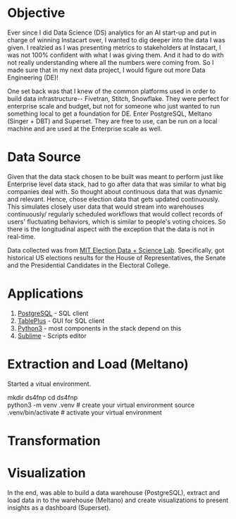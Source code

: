 # Objective

Ever since I did Data Science (DS) analytics for an AI start-up and put in charge of winning Instacart over, I wanted to dig 
deeper into the data I was given. I realzied as I was presenting metrics to stakeholders at Instacart, I was not 100%
confident with what I was giving them. And it had to do with not really understanding where all the numbers were coming
from. So I made sure that in my next data project, I would figure out more Data Engineering (DE)!

One set back was that I knew of the common platforms used in order to build data infrastructure-- Fivetran, Stitch, Snowflake.
They were perfect for enterprise scale and budget, but not for someone who just wanted to run something local to get a foundation
for DE. Enter PostgreSQL, Meltano (Singer + DBT) and Superset. They are free to use, can be run on a local machine and are used at 
the Enterprise scale as well. 

# Data Source

Given that the data stack chosen to be built was meant to perform just like Enterprise level data stack, had to go after data
that was similar to what big companies deal with. So thought about continuous data that was dynamic and relevant. Hence, chose
election data that gets updated continuously. This simulates closely user data that would stream into warehouses continuously/
regularly scheduled workflows that would collect records of users' fluctuating behaviors, which is similar to people's voting 
choices. So there is the longitudinal aspect with the exception that the data is not in real-time. 

Data collected was from [MIT Election Data + Science Lab](https://electionlab.mit.edu/data). Specifically, got historical US
elections results for the House of Representatives, the Senate and the Presidential Candidates in the Electoral College.

# Applications

1. [PostgreSQL](https://www.postgresql.org/download/) - SQL client
2. [TablePlus](https://tableplus.com/) - GUI for SQL client
3. [Python3](https://www.python.org/) - most components in the stack depend on this
4. [Sublime](https://www.sublimetext.com/) - Scripts editor

# Extraction and Load (Meltano)

Started a vitual environment.

  mkdir ds4fnp
  cd ds4fnp                   
  python3 -m venv .venv       # create your virtual environment
  source .venv/bin/activate   # activate your virtual environment

# Transformation 

# Visualization

In the end, was able to build a data warehouse (PostgreSQL), extract and load data in to the warehouse (Meltano) and create
visualizations to present insights as a dashboard (Superset). 
